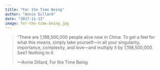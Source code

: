 ```yaml
---
title: "For the Time Being"
author: "Annie Dillard"
date: "2017-11-13"
image: for-the-time-being.jpg
---
```


> “There are 1,198,500,000 people alive now in China. To get a feel for what this means, simply take yourself—in all your singularity, importance, complexity, and love—and multiply it by 1,198,500,000. See? Nothing to it.
>
> —Annie Dillard, For the Time Being
